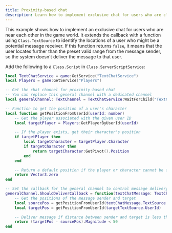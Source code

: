 ```yaml
---
title: Proximity-based chat
description: Learn how to implement exclusive chat for users who are close to each other in locations using the TextChatService.
---
```


This example shows how to implement an exclusive chat for users who are near each other in the game world. It extends the callback with a function using `Class.TextSource` to identify the locations of a user who might be a potential message receiver. If this function returns `false`, it means that the user locates further than the preset valid range from the message sender, so the system doesn't deliver the message to that user.

Add the following to a `Class.Script` in `Class.ServerScriptService`:

```lua title="Server"
local TextChatService = game:GetService("TextChatService")
local Players = game:GetService("Players")

-- Get the chat channel for proximity-based chat
-- You can replace this general channel with a dedicated channel
local generalChannel: TextChannel = TextChatService:WaitForChild("TextChannels").RBXGeneral

-- Function to get the position of a user's character
local function getPositionFromUserId(userId: number)
	-- Get the player associated with the given user ID
	local targetPlayer = Players:GetPlayerByUserId(userId)

	-- If the player exists, get their character's position
	if targetPlayer then
		local targetCharacter = targetPlayer.Character
		if targetCharacter then
			return targetCharacter:GetPivot().Position
		end
	end

	-- Return a default position if the player or character cannot be found
	return Vector3.zero
end

-- Set the callback for the general channel to control message delivery
generalChannel.ShouldDeliverCallback = function(textChatMessage: TextChatMessage, targetTextSource: TextSource)
	-- Get the positions of the message sender and target
	local sourcePos = getPositionFromUserId(textChatMessage.TextSource.UserId)
	local targetPos = getPositionFromUserId(targetTextSource.UserId)

	-- Deliver message if distance between sender and target is less than 50 units
	return (targetPos - sourcePos).Magnitude < 50
end
```
